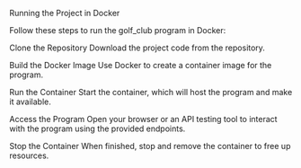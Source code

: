 Running the Project in Docker

Follow these steps to run the golf_club program in Docker:

Clone the Repository
Download the project code from the repository.

Build the Docker Image
Use Docker to create a container image for the program.

Run the Container
Start the container, which will host the program and make it available.

Access the Program
Open your browser or an API testing tool to interact with the program using the provided endpoints.

Stop the Container
When finished, stop and remove the container to free up resources.
